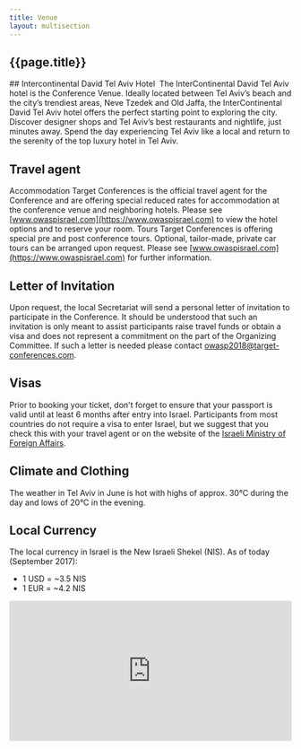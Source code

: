 ```yaml
---
title: Venue
layout: multisection
---
```

<section class="img" style="background-image: {{site.multiply}}, url(/assets/images/{% if page.image %}{{page.image}}{% else %}tlv-city-small.jpg{% endif %});background-position: center center, {% if page.imageposition %}{{page.imageposition}}{% else %}center center{% endif %}">
<h1>{{page.title}}</h1>
</section>



<section markdown="1">
## Intercontinental David Tel Aviv Hotel 
The InterContinental David Tel Aviv hotel is the Conference Venue. Ideally located between Tel Aviv’s beach and the city’s trendiest areas, Neve Tzedek and Old Jaffa, the InterContinental David Tel Aviv hotel offers the perfect starting point to exploring the city. Discover designer shops and Tel Aviv’s best restaurants and nightlife, just minutes away. Spend the day experiencing Tel Aviv like a local and return to the serenity of the top luxury hotel in Tel Aviv.

## Travel agent
Accommodation Target Conferences is the official travel agent for the Conference and are offering special reduced rates for accommodation at the conference venue and neighboring hotels. Please see [www.owaspisrael.com](https://www.owaspisrael.com) to view the hotel options and to reserve your room. Tours Target Conferences is offering special pre and post conference tours. Optional, tailor-made, private car tours can be arranged upon request. Please see [www.owaspisrael.com](https://www.owaspisrael.com) for further information.

## Letter of Invitation

Upon request, the local Secretariat will send a personal letter of invitation to participate in the Conference. It should be understood that such an invitation is only meant to assist participants raise travel funds or obtain a visa and does not represent a commitment on the part of the Organizing Committee. If such a letter is needed please contact [owasp2018@target-conferences.com](mailto:owasp2018@target-conferences.com).

## Visas

Prior to booking your ticket, don't forget to ensure that your passport is valid until at least 6 months after entry into Israel. Participants from most countries do not require a visa to enter Israel, but we suggest that you check this with your travel agent or on the website of the [Israeli Ministry of Foreign Affairs](http://www.mfa.gov.il/mfa/consularservices/pages/visas.aspx).

## Climate and Clothing

The weather in Tel Aviv in June is hot with highs of approx. 30°C during the day and lows of 20°C
in the evening.

## Local Currency

The local currency in Israel is the New Israeli Shekel (NIS).
As of today (September 2017):

* 1 USD = ~3.5 NIS
* 1 EUR = ~4.2 NIS

</section>
<section class="map">
<iframe src="https://www.google.com/maps/embed?pb=!1m18!1m12!1m3!1d3381.1456474755414!2d34.761759415164136!3d32.06530918119282!2m3!1f0!2f0!3f0!3m2!1i1024!2i768!4f13.1!3m3!1m2!1s0x150265dffad6000f%3A0xe6e0fd47804a4893!2sInterContinental+David+Tel+Aviv!5e0!3m2!1sen!2sno!4v1507896523115" width="100%" height="250" frameborder="0" style="border:0" allowfullscreen></iframe>
</section>

